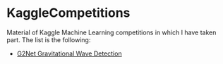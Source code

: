 # KaggleCompetitions
Material of Kaggle Machine Learning competitions in which I have taken part. The list is the following:

- [G2Net Gravitational Wave Detection](https://www.kaggle.com/c/g2net-gravitational-wave-detection)
